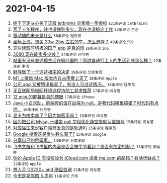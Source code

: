 # 2021-04-15

1. [终于下定决心买了正版 jetbrains 全家桶一年授权](https://www.v2ex.com/t/770756) `121条评论` `JetBrains`
1. [写了十年程序，钱也没赚到多少，现在也没稳定工作](https://www.v2ex.com/t/770791) `52条评论` `生活`
1. [移动端的未来是什么](https://www.v2ex.com/t/770773) `50条评论` `程序员`
1. [坐标上海，想买 20w-25w 左右的车，怎么选择？](https://www.v2ex.com/t/770780) `40条评论` `汽车`
1. [这些读取剪切板的国产 app 是真的烦](https://www.v2ex.com/t/770796) `28条评论` `iOS`
1. [3080 现在能卖多少钱？](https://www.v2ex.com/t/770746) `24条评论` `问与答`
1. [站里有没有普通猿生活在枫叶国的？那边普通打工人的生活到底怎么样？](https://www.v2ex.com/t/770831) `22条评论` `生活`
1. [魅族做了一个违背祖宗的决定](https://www.v2ex.com/t/770801) `19条评论` `分享发现`
1. [M1 上微信 Mac 版本内存占用要上天了](https://www.v2ex.com/t/770790) `18条评论` `Apple`
1. [公司 app 又被腾讯报毒了，有没人见过这情况，](https://www.v2ex.com/t/770759) `18条评论` `程序员`
1. [无互联网局域网环境远程协助工具求推荐](https://www.v2ex.com/t/770799) `17条评论` `问与答`
1. [12 mini 的屏幕是真的瞎眼](https://www.v2ex.com/t/770743) `17条评论` `iPhone`
1. [Java 小白求助，前端传的值在后端为 null。是我代码哪里搞错了吗代码有点烂。](https://www.v2ex.com/t/770864) `16条评论` `问与答`
1. [显卡为啥卖疯了？因为加密币吗？](https://www.v2ex.com/t/770828) `15条评论` `问与答`
1. [因为把公司 Mysql 一堆带 null 字段优化非空带默认值被骂](https://www.v2ex.com/t/770788) `15条评论` `问与答`
1. [对应届生来说客户端开发真的是劝退吗](https://www.v2ex.com/t/770757) `15条评论` `程序员`
1. [Google 搜索这是发生甚么事了?](https://www.v2ex.com/t/770742) `15条评论` `Google`
1. [分享自己的倒霉事。](https://www.v2ex.com/t/770760) `14条评论` `分享发现`
1. [飞书文档和飞书里的内容是否会被字节看到？是否有加密机制？](https://www.v2ex.com/t/770779) `13条评论` `问与答`
1. [你的 Apple ID 有没有设为 iCloud.com 或者 me.com 的邮箱？有啥优缺点？](https://www.v2ex.com/t/770856) `12条评论` `Apple`
1. [想入手 DS220+ and 硬盘咨询](https://www.v2ex.com/t/770748) `12条评论` `问与答`
1. [今天是拿驾照 5 周年](https://www.v2ex.com/t/770863) `11条评论` `汽车`
